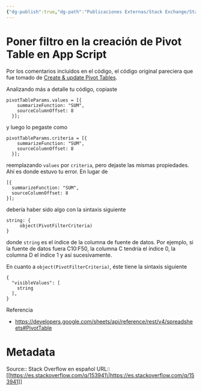```yaml
---
{"dg-publish":true,"dg-path":"Publicaciones Externas/Stack Exchange/Stack Overflow en español/es.stackoverflow.com-153941.md","permalink":"/publicaciones-externas/stack-exchange/stack-overflow-en-espanol/es-stackoverflow-com-153941/","title":"Poner filtro en la creación de Pivot Table en App Script","hide":true,"noteIcon":"\"0\"","created":"2024-04-03T12:49:10.506-06:00","updated":"2024-04-05T16:43:53.546-06:00"}
---
```


# Poner filtro en la creación de Pivot Table en App Script

Por los comentarios incluídos en el código, el código original pareciera que fue tomado de [Create & update Pivot Tables](https://sites.google.com/site/scriptsexamples/learn-by-example/google-sheets-api/pivot).

Analizando más a detalle tu código, copiaste

    pivotTableParams.values = [{
        summarizeFunction: "SUM",
        sourceColumnOffset: 8
      }];

y luego lo pegaste como

    pivotTableParams.criteria = [{
        summarizeFunction: "SUM",
        sourceColumnOffset: 8
      }];

reemplazando `values` por `criteria`, pero dejaste las mismas propiedades. Ahí es donde estuvo tu error. En lugar de

    [{
      summarizeFunction: "SUM",
      sourceColumnOffset: 8
    }];

debería haber sido algo con la sintaxis siguiente

    string: {
         object(PivotFilterCriteria)
    }

donde `string` es el índice de la columna de fuente de datos. Por ejemplo, si la fuente de datos fuera C10:F50, la columna C tendría el índice 0, la columna D el índice 1 y así sucesivamente.

En cuanto a `object(PivotFilterCriteria)`, éste tiene la sintaxis siguiente

    {
      "visibleValues": [
        string
      ],
    }

Referencia

- https://developers.google.com/sheets/api/reference/rest/v4/spreadsheets#PivotTable

# Metadata
Source:: Stack Overflow en español
URL:: [[https://es.stackoverflow.com/q/153941\|https://es.stackoverflow.com/q/153941]]

